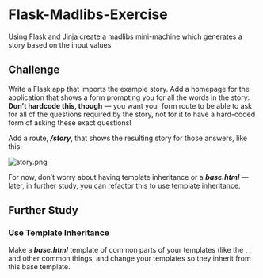 # Flask-Madlibs-Exercise
Using Flask and Jinja create a madlibs mini-machine which generates a story based on the input values
## **Challenge**

Write a Flask app that imports the example story. Add a homepage for the application that shows a form prompting you for all the words in the story:
**Don’t hardcode this, though** — you want your form route to be able to ask for all of the questions required by the story, not for it to have a hard-coded form of asking these exact questions!

Add a route, ***/story***, that shows the resulting story for those answers, like this:

![story.png](https://s3-us-west-2.amazonaws.com/secure.notion-static.com/25976165-e160-4458-9d2d-a32e0f42dfcf/story.png)

For now, don’t worry about having template inheritance or a ***base.html*** — later, in further study, you can refactor this to use template inheritance.

## **Further Study**

### **Use Template Inheritance**

Make a ***base.html*** template of common parts of your templates (like the ***<html>***, ***<body>***, and other common things, and change your templates so they inherit from this base template.

